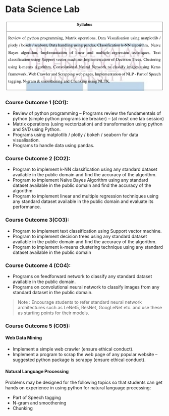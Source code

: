 # Data Science Lab

![alt text](./others/syllabus.png)

### Course Outcome 1 (CO1):

- Review of python programming – Programs review the fundamentals of python (simple python programs ice breaker) – (at most one lab session)
- Matrix operations (using vectorization) and transformation using python and SVD using Python.
- Programs using matplotlib / plotly / bokeh / seaborn for data visualisation.
- Programs to handle data using pandas.

### Course Outcome 2 (CO2):

- Program to implement k-NN classification using any standard dataset available in the public domain and find the accuracy of the algorithm.
- Program to implement Naïve Bayes Algorithm using any standard dataset available in the public domain and find the accuracy of the algorithm
- Program to implement linear and multiple regression techniques using any standard dataset available in the public domain and evaluate its performance.

### Course Outcome 3(CO3):

- Program to implement text classification using Support vector machine.
- Program to implement decision trees using any standard dataset available in the public domain and find the accuracy of the algorithm.
- Program to implement k-means clustering technique using any standard dataset available in the public domain

### Course Outcome 4 (CO4):
- Programs on feedforward network to classify any standard dataset available in the public domain.
- Programs on convolutional neural network to classify images from any standard dataset in the public domain.
> Note : Encourage students to refer standard neural network architectures such as LeNet5, ResNet, GoogLeNet etc. and use these as starting points for their models.

### Course Outcome 5 (CO5):

#### Web Data Mining
- Implement a simple web crawler (ensure ethical conduct).
- Implement a program to scrap the web page of any popular website – suggested python package is scrappy (ensure ethical conduct).

#### Natural Language Processing

Problems may be designed for the following topics so that students can get hands on experience in using python for natural language processing:
- Part of Speech tagging
- N-gram and smoothening
- Chunking

